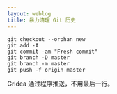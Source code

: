 ```yaml
---
layout: weblog
title: 暴力清理 Git 历史
---
```


```
git checkout --orphan new
git add -A
git commit -am "Fresh commit"
git branch -D master
git branch -m master
git push -f origin master
```

Gridea 通过程序推送，不用最后一行。